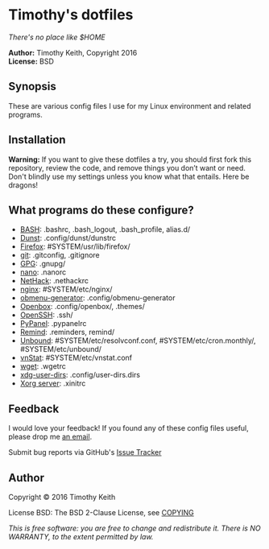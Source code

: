 # Timothy's dotfiles

*There's no place like $HOME*

**Author:** Timothy Keith, Copyright 2016  
**License:** BSD

## Synopsis
These are various config files I use for my Linux environment and related programs. 

## Installation
**Warning:** If you want to give these dotfiles a try, you should first fork this 
repository, review the code, and remove things you don’t want or need. Don't 
blindly use my settings unless you know what that entails. Here be dragons!

## What programs do these configure?
 * [BASH](https://www.gnu.org/software/bash/): .bashrc, .bash_logout, .bash_profile, alias.d/
 * [Dunst](http://knopwob.org/dunst/): .config/dunst/dunstrc
 * [Firefox](https://www.mozilla.org/en-US/firefox/desktop/): #SYSTEM/usr/lib/firefox/
 * [git](https://git-scm.com/): .gitconfig, .gitignore
 * [GPG](https://www.gnupg.org/): .gnupg/
 * [nano](http://www.nano-editor.org/): .nanorc
 * [NetHack](http://www.nethack.org/): .nethackrc
 * [nginx](http://nginx.org/): #SYSTEM/etc/nginx/
 * [obmenu-generator](http://trizenx.blogspot.com/2012/02/obmenu-generator.html): .config/obmenu-generator
 * [Openbox](http://openbox.org/wiki/Main_Page): .config/openbox/, .themes/
 * [OpenSSH](http://www.openssh.com/): .ssh/
 * [PyPanel](http://pypanel.sourceforge.net/): .pypanelrc
 * [Remind](https://www.roaringpenguin.com/products/remind): .reminders, remind/
 * [Unbound](https://unbound.net/): #SYSTEM/etc/resolvconf.conf, #SYSTEM/etc/cron.monthly/, #SYSTEM/etc/unbound/
 * [vnStat](http://humdi.net/vnstat/): #SYSTEM/etc/vnstat.conf
 * [wget](https://www.gnu.org/software/wget/): .wgetrc
 * [xdg-user-dirs](https://www.freedesktop.org/wiki/Software/xdg-user-dirs/): .config/user-dirs.dirs
 * [Xorg server](http://www.x.org/wiki/): .xinitrc

## Feedback
I would love your feedback! If you found any of these config files useful, 
please drop me [an email](mailto:timothykeith@gmail.com).

Submit bug reports via GitHub's [Issue Tracker](https://github.com/keithieopia/dotfiles/issues)

## Author
Copyright &copy; 2016 Timothy Keith

License BSD: The BSD 2-Clause License, see [COPYING](https://raw.githubusercontent.com/keithieopia/dotfiles/master/COPYING)

_This is free software: you are free to change and redistribute it._
_There is NO WARRANTY, to the extent permitted by law._
